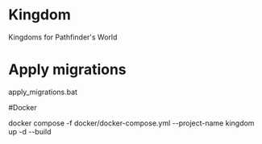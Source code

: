 # Kingdom
Kingdoms for Pathfinder's World

# Apply migrations
apply_migrations.bat

#Docker

docker compose -f docker/docker-compose.yml --project-name kingdom up -d --build
